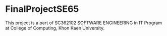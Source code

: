 # FinalProjectSE65

This project is a part of SC362102 SOFTWARE ENGINEERING in IT Program at College of Computing, Khon Kaen University.
